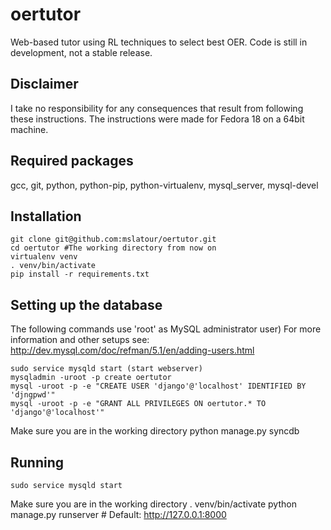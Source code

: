 oertutor
========

Web-based tutor using RL techniques to select best OER. Code is still in development, not a stable release.

Disclaimer
----------
I take no responsibility for any consequences that result from following these instructions. The instructions were made for Fedora 18 on a 64bit machine.

Required packages
-----------------
gcc, git, python, python-pip, python-virtualenv, mysql_server, mysql-devel

Installation
------------
    git clone git@github.com:mslatour/oertutor.git
    cd oertutor #The working directory from now on
    virtualenv venv
    . venv/bin/activate
    pip install -r requirements.txt

Setting up the database
-----------------------
The following commands use 'root' as MySQL administrator user)
For more information and other setups see: http://dev.mysql.com/doc/refman/5.1/en/adding-users.html

    sudo service mysqld start (start webserver)
    mysqladmin -uroot -p create oertutor
    mysql -uroot -p -e "CREATE USER 'django'@'localhost' IDENTIFIED BY 'djngpwd'"
    mysql -uroot -p -e "GRANT ALL PRIVILEGES ON oertutor.* TO 'django'@'localhost'"

Make sure you are in the working directory
    python manage.py syncdb

Running
-------
    sudo service mysqld start

Make sure you are in the working directory
    . venv/bin/activate
    python manage.py runserver # Default: http://127.0.0.1:8000
